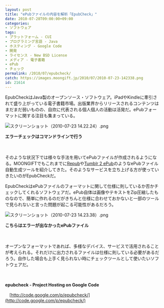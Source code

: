 ```yaml
---
layout: post
title: "ePubファイルの内容を解析「EpubCheck」"
date: 2010-07-28T09:00:00+09:00
categories:
- ソフトウェア
tags: 
- プラットフォーム - CUI
- プログラミング言語 - Java
- ホスティング - Google Code
- 開発
- ライセンス - New BSD License
- メディア - 電子書籍
- ePub
- チェック
permalink: /2010/07/epubcheck/
catch: https://images.moongift.jp/2010/07/2010-07-23-142338.png
id: 21614
---
```

EpubCheckはJava製のオープンソース・ソフトウェア。iPadやKindleに牽引されて盛り上がっている電子書籍市場。出版業界からリリースされるコンテンツはまだまだ弱いものの、自炊に代表される個人個人の活動は活発だ。ePubフォーマットに関する注目も集まっている。

  

![スクリーンショット（2010-07-23 14.22.24）.png](https://images.moongift.jp/2010/07/2010-07-23-142224.png)  
  
**エラーチェックはコマンドラインで行う**

  

　

  

そのような状況下では様々な手法を用いてePubファイルが作成されるようになる。MOONGIFTでもこれまでに[Repub](http://www.moongift.jp/2010/06/repub/)や[Tumblr 2 ePub](http://www.moongift.jp/2010/07/tumblr-2-epub/)のようなePubファイル自動生成ツールを紹介してきた。そのようなサービスを立ち上げる方が使っていきたいのがEpubCheckだ。

  
<!--more-->

EpubCheckはePubファイルのフォーマットに関して仕様に則しているか否かチェックしてくれるソフトウェアだ。ePub自体は画像やテキストをZip圧縮したものなので、簡単に作れるのだがきちんと仕様に合わせておかないと一部のツールで見られないと言った問題が起こる可能性があるだろう。

  

![スクリーンショット（2010-07-23 14.23.38）.png](https://images.moongift.jp/2010/07/2010-07-23-142338.png)  
  
**こちらはエラーが出なかったePubファイル**

  

　

  

オープンなフォーマットであれば、多様なデバイス、サービスで活用されることが考えられる。それだけに出力されるファイルは仕様に則している必要があるだろう。自作した場合も上手く見られない時にチェックツールとして使いたいソフトウェアだ。

  

　

  

**epubcheck - Project Hosting on Google Code**  
  
　[http://code.google.com/p/epubcheck/](http://code.google.com/p/epubcheck/)

  
